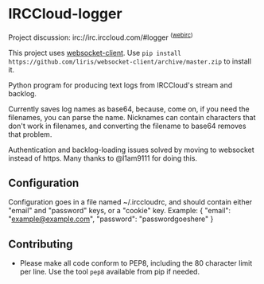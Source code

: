 IRCCloud-logger
==========

Project discussion: irc://irc.irccloud.com/#logger <sup>([webirc](https://kiwiirc.com/client/irc.irccloud.com/?nick=logger|?#logger))</sup>

This project uses [websocket-client](https://github.com/liris/websocket-client). Use `pip install https://github.com/liris/websocket-client/archive/master.zip` to install it.

Python program for producing text logs from IRCCloud's stream and backlog.

Currently saves log names as base64, because, come on, if you need the filenames, you can parse the name. Nicknames can contain characters that don't work in filenames, and converting the filename to base64 removes that problem.

Authentication and backlog-loading issues solved by moving to websocket instead of https. Many thanks to @l1am9111 for doing this.

Configuration
-------------
Configuration goes in a file named ~/.irccloudrc, and should contain either "email" and "password" keys, or a "cookie" key.
Example:
{
 "email": "example@example.com",
 "password": "passwordgoeshere"
}

Contributing
------------

* Please make all code conform to PEP8, including the 80 character limit per line. Use the tool `pep8` available from pip if needed.
